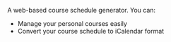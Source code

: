 A web-based course schedule generator. You can:

- Manage your personal courses easily
- Convert your course schedule to iCalendar format
